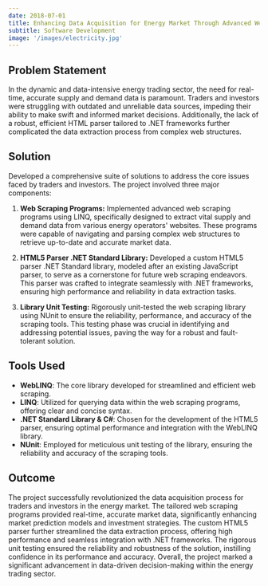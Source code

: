 ```yaml
---
date: 2018-07-01
title: Enhancing Data Acquisition for Energy Market Through Advanced Web Scraping Solutions
subtitle: Software Development
image: '/images/electricity.jpg'
---
```


## Problem Statement
In the dynamic and data-intensive energy trading sector, the need for real-time, accurate supply and demand data is paramount. Traders and investors were struggling with outdated and unreliable data sources, impeding their ability to make swift and informed market decisions. Additionally, the lack of a robust, efficient HTML parser tailored to .NET frameworks further complicated the data extraction process from complex web structures.

## Solution
Developed a comprehensive suite of solutions to address the core issues faced by traders and investors. The project involved three major components:

1. **Web Scraping Programs:** Implemented advanced web scraping programs using LINQ, specifically designed to extract vital supply and demand data from various energy operators' websites. These programs were capable of navigating and parsing complex web structures to retrieve up-to-date and accurate market data.

2. **HTML5 Parser .NET Standard Library:** Developed a custom HTML5 parser .NET Standard library, modeled after an existing JavaScript parser, to serve as a cornerstone for future web scraping endeavors. This parser was crafted to integrate seamlessly with .NET frameworks, ensuring high performance and reliability in data extraction tasks.

3. **Library Unit Testing:** Rigorously unit-tested the web scraping library using NUnit to ensure the reliability, performance, and accuracy of the scraping tools. This testing phase was crucial in identifying and addressing potential issues, paving the way for a robust and fault-tolerant solution.

## Tools Used

- **WebLINQ**: The core library developed for streamlined and efficient web scraping.
- **LINQ**: Utilized for querying data within the web scraping programs, offering clear and concise syntax.
- **.NET Standard Library & C#**: Chosen for the development of the HTML5 parser, ensuring optimal performance and integration with the WebLINQ library.
- **NUnit**: Employed for meticulous unit testing of the library, ensuring the reliability and accuracy of the scraping tools.


## Outcome
The project successfully revolutionized the data acquisition process for traders and investors in the energy market. The tailored web scraping programs provided real-time, accurate market data, significantly enhancing market prediction models and investment strategies. The custom HTML5 parser further streamlined the data extraction process, offering high performance and seamless integration with .NET frameworks. The rigorous unit testing ensured the reliability and robustness of the solution, instilling confidence in its performance and accuracy. Overall, the project marked a significant advancement in data-driven decision-making within the energy trading sector.